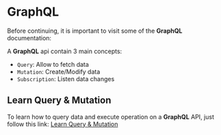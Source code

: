 # GraphQL

Before continuing, it is important to visit some of the **GraphQL** documentation:

A **GraphQL** api contain 3 main concepts: 
* `Query`: Allow to fetch data
* `Mutation`: Create/Modify data
* `Subscription`: Listen data changes

## Learn Query & Mutation
To learn how to query data and execute operation on a **GraphQL** API, just follow this link: [Learn Query & Mutation](https://graphql.org/learn/queries/)
